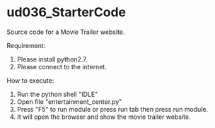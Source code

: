 # ud036_StarterCode
Source code for a Movie Trailer website.

Requirement: 
1. Please install python2.7.
2. Please connect to the internet.

How to execute: 
1. Run the python shell "IDLE"
2. Open file "entertainment_center.py"
3. Press "F5" to run module or press run tab then press run module.
4. It will open the browser and show the movie trailer website.